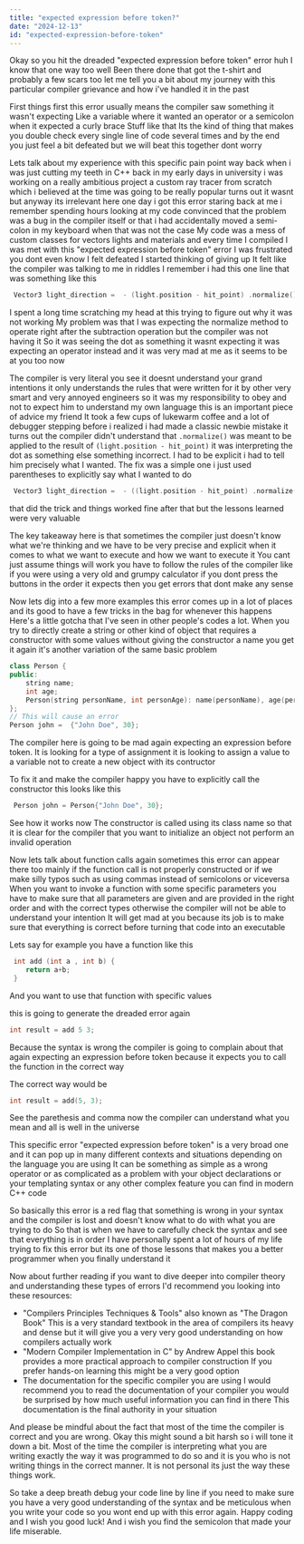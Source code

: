 ```yaml
---
title: "expected expression before token?"
date: "2024-12-13"
id: "expected-expression-before-token"
---
```


Okay so you hit the dreaded "expected expression before token" error huh I know that one way too well Been there done that got the t-shirt and probably a few scars too let me tell you a bit about my journey with this particular compiler grievance and how i've handled it in the past

First things first this error usually means the compiler saw something it wasn't expecting Like a variable where it wanted an operator or a semicolon when it expected a curly brace Stuff like that Its the kind of thing that makes you double check every single line of code several times and by the end you just feel a bit defeated but we will beat this together dont worry

Lets talk about my experience with this specific pain point way back when i was just cutting my teeth in C++ back in my early days in university i was working on a really ambitious project a custom ray tracer from scratch which i believed at the time was going to be really popular turns out it wasnt but anyway its irrelevant here one day i got this error staring back at me i remember spending hours looking at my code convinced that the problem was a bug in the compiler itself or that i had accidentally moved a semi-colon in my keyboard when that was not the case My code was a mess of custom classes for vectors lights and materials and every time I compiled I was met with this "expected expression before token" error I was frustrated you dont even know I felt defeated I started thinking of giving up It felt like the compiler was talking to me in riddles I remember i had this one line that was something like this

```cpp
 Vector3 light_direction =  - (light.position - hit_point) .normalize();
```

I spent a long time scratching my head at this trying to figure out why it was not working My problem was that I was expecting the normalize method to operate right after the subtraction operation but the compiler was not having it So it was seeing the dot as something it wasnt expecting it was expecting an operator instead and it was very mad at me as it seems to be at you too now

The compiler is very literal you see it doesnt understand your grand intentions it only understands the rules that were written for it by other very smart and very annoyed engineers so it was my responsibility to obey and not to expect him to understand my own language this is an important piece of advice my friend It took a few cups of lukewarm coffee and a lot of debugger stepping before i realized i had made a classic newbie mistake it turns out the compiler didn't understand that `.normalize()` was meant to be applied to the result of `(light.position - hit_point)` it was interpreting the dot as something else something incorrect. I had to be explicit i had to tell him precisely what I wanted. The fix was a simple one i just used parentheses to explicitly say what I wanted to do

```cpp
 Vector3 light_direction =  - ((light.position - hit_point) .normalize());
```

that did the trick and things worked fine after that but the lessons learned were very valuable

The key takeaway here is that sometimes the compiler just doesn't know what we're thinking and we have to be very precise and explicit when it comes to what we want to execute and how we want to execute it You cant just assume things will work you have to follow the rules of the compiler like if you were using a very old and grumpy calculator if you dont press the buttons in the order it expects then you get errors that dont make any sense

Now lets dig into a few more examples this error comes up in a lot of places and its good to have a few tricks in the bag for whenever this happens Here's a little gotcha that I've seen in other people's codes a lot. When you try to directly create a string or other kind of object that requires a constructor with some values without giving the constructor a name you get it again it's another variation of the same basic problem

```cpp
class Person {
public:
    string name;
    int age;
    Person(string personName, int personAge): name(personName), age(personAge) {};
};
// This will cause an error
Person john =  {"John Doe", 30};

```

The compiler here is going to be mad again expecting an expression before token. It is looking for a type of assignment it is looking to assign a value to a variable not to create a new object with its contructor

To fix it and make the compiler happy you have to explicitly call the constructor this looks like this

```cpp
 Person john = Person{"John Doe", 30};
```

See how it works now The constructor is called using its class name so that it is clear for the compiler that you want to initialize an object not perform an invalid operation

Now lets talk about function calls again sometimes this error can appear there too mainly if the function call is not properly constructed or if we make silly typos such as using commas instead of semicolons or viceversa When you want to invoke a function with some specific parameters you have to make sure that all parameters are given and are provided in the right order and with the correct types otherwise the compiler will not be able to understand your intention It will get mad at you because its job is to make sure that everything is correct before turning that code into an executable

Lets say for example you have a function like this

```cpp
 int add (int a , int b) {
    return a+b;
 }
```

And you want to use that function with specific values

this is going to generate the dreaded error again

```cpp
int result = add 5 3;
```

Because the syntax is wrong the compiler is going to complain about that again expecting an expression before token because it expects you to call the function in the correct way

The correct way would be

```cpp
int result = add(5, 3);
```

See the parethesis and comma now the compiler can understand what you mean and all is well in the universe

This specific error "expected expression before token" is a very broad one and it can pop up in many different contexts and situations depending on the language you are using It can be something as simple as a wrong operator or as complicated as a problem with your object declarations or your templating syntax or any other complex feature you can find in modern C++ code

So basically this error is a red flag that something is wrong in your syntax and the compiler is lost and doesn't know what to do with what you are trying to do So that is when we have to carefully check the syntax and see that everything is in order I have personally spent a lot of hours of my life trying to fix this error but its one of those lessons that makes you a better programmer when you finally understand it

Now about further reading if you want to dive deeper into compiler theory and understanding these types of errors I'd recommend you looking into these resources:

*   "Compilers Principles Techniques & Tools" also known as "The Dragon Book" This is a very standard textbook in the area of compilers its heavy and dense but it will give you a very very good understanding on how compilers actually work
*   "Modern Compiler Implementation in C" by Andrew Appel this book provides a more practical approach to compiler construction If you prefer hands-on learning this might be a very good option
*   The documentation for the specific compiler you are using I would recommend you to read the documentation of your compiler you would be surprised by how much useful information you can find in there This documentation is the final authority in your situation

And please be mindful about the fact that most of the time the compiler is correct and you are wrong. Okay this might sound a bit harsh so i will tone it down a bit. Most of the time the compiler is interpreting what you are writing exactly the way it was programmed to do so and it is you who is not writing things in the correct manner. It is not personal its just the way these things work.

So take a deep breath debug your code line by line if you need to make sure you have a very good understanding of the syntax and be meticulous when you write your code so you wont end up with this error again. Happy coding and I wish you good luck! And i wish you find the semicolon that made your life miserable.
